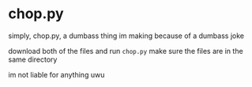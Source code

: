 # chop.py
simply, chop.py, a dumbass thing im making because of a dumbass joke


download both of the files and run `chop.py` make sure the files are in the same directory

im not liable for anything uwu

